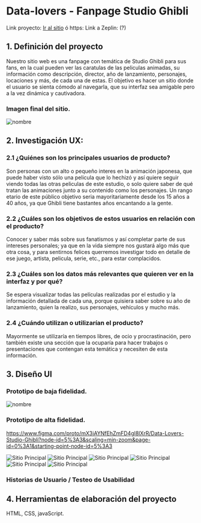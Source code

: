 # Data-lovers - Fanpage Studio Ghibli

Link proyecto: [Ir al sitio](https://kuveee.github.io/SCL019-data-lovers/src/index.html) ó https:
Link a Zeplin: (?)
   

## 1. Definición del proyecto

Nuestro sitio web es una fanpage con temática de Studio Ghibli para sus fans, en la cual pueden ver las caratulas de las peliculas animadas, su información como descripción, director, año de lanzamiento, personajes, locaciones y más, de cada una de estas. El objetivo es hacer un sitio donde el usuario se sienta cómodo al navegarla, que su interfaz sea amigable pero a la vez dinámica y cautivadora.

### Imagen final del sitio.

![nombre](src/img/imagen1.png)

## 2. Investigación UX:
### 2.1 ¿Quiénes son los principales usuarios de producto?
Son personas con un alto o pequeño interes en la animación japonesa, que puede haber visto sólo una pelicula que lo hechizó y así quiere seguir viendo todas las otras peliculas de este estudio, o solo quiere saber de qué tratan las animaciones junto a su contenido como los personajes. Un rango etario de este público objetivo seria mayoritariamente desde los 15 años a 40 años, ya que Ghibli tiene bastantes años encantando a la gente.

### 2.2 ¿Cuáles son los objetivos de estos usuarios en relación con el producto?
Conocer y saber más sobre sus fanatismos y así completar parte de sus intereses personales; ya que en la vida siempre nos gustará algo más que otra cosa, y para sentirnos felices querremos investigar todo en detalle de ese juego, artista, pelicula, serie, etc., para estar complacidos.

### 2.3 ¿Cuáles son los datos más relevantes que quieren ver en la interfaz y por qué?
Se espera visualizar todas las películas realizadas por el estudio y la información detallada de cada una, porque quisiera saber sobre su año de lanzamiento, quien la realizo, sus personajes, vehículos y mucho más.

### 2.4 ¿Cuándo utilizan o utilizarían el producto?
Mayormente se utilizaría en tiempos libres, de ocio y procrastinación, pero también existe una sección que la ocuparía para hacer trabajos o presentaciones que contengan esta temática y necesiten de esta información.

## 3. Diseño UI
### Prototipo de baja fidelidad.

![nombre](ruta)

### Prototipo de alta fidelidad.
https://www.figma.com/proto/mX3iAYNfEhZmFD4gl8lXrR/Data-Lovers-Studio-Ghibli?node-id=5%3A3&scaling=min-zoom&page-id=0%3A1&starting-point-node-id=5%3A3

![Sitio Principal](images/protFinal1.jpg)
![Sitio Principal](images/protFinal2.jpg)
![Sitio Principal](images/protFinal3.jpg)
![Sitio Principal](images/protFinal3-1.jpg)
![Sitio Principal](images/protFinal4.jpg)
![Sitio Principal](images/protFinal4-1.jpg)

### Historias de Usuario / Testeo de Usabilidad

## 4. Herramientas de elaboración del proyecto

HTML, CSS, javaScript.
